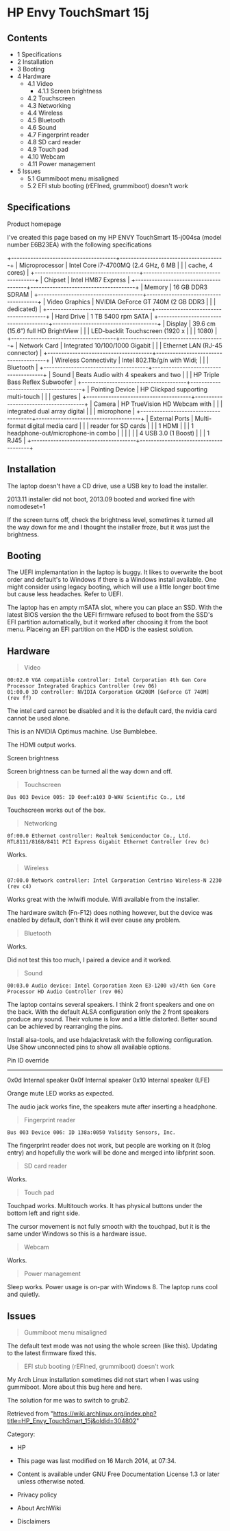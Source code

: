 HP Envy TouchSmart 15j
======================

  

Contents
--------

-   1 Specifications
-   2 Installation
-   3 Booting
-   4 Hardware
    -   4.1 Video
        -   4.1.1 Screen brightness
    -   4.2 Touchscreen
    -   4.3 Networking
    -   4.4 Wireless
    -   4.5 Bluetooth
    -   4.6 Sound
    -   4.7 Fingerprint reader
    -   4.8 SD card reader
    -   4.9 Touch pad
    -   4.10 Webcam
    -   4.11 Power management
-   5 Issues
    -   5.1 Gummiboot menu misaligned
    -   5.2 EFI stub booting (rEFIned, grummiboot) doesn't work

Specifications
--------------

Product homepage

I've created this page based on my HP ENVY TouchSmart 15-j004sa (model
number E6B23EA) with the following specifications

+--------------------------------------+--------------------------------------+
| Microprocessor                       | Intel Core i7-4700MQ (2.4 GHz, 6 MB  |
|                                      | cache, 4 cores)                      |
+--------------------------------------+--------------------------------------+
| Chipset                              | Intel HM87 Express                   |
+--------------------------------------+--------------------------------------+
| Memory                               | 16 GB DDR3 SDRAM                     |
+--------------------------------------+--------------------------------------+
| Video Graphics                       | NVIDIA GeForce GT 740M (2 GB DDR3    |
|                                      | dedicated)                           |
+--------------------------------------+--------------------------------------+
| Hard Drive                           | 1 TB 5400 rpm SATA                   |
+--------------------------------------+--------------------------------------+
| Display                              | 39.6 cm (15.6”) full HD BrightView   |
|                                      | LED-backlit Touchscreen (1920 x      |
|                                      | 1080)                                |
+--------------------------------------+--------------------------------------+
| Network Card                         | Integrated 10/100/1000 Gigabit       |
|                                      | Ethernet LAN (RJ-45 connector)       |
+--------------------------------------+--------------------------------------+
| Wireless Connectivity                | Intel 802.11b/g/n with Widi;         |
|                                      | Bluetooth                            |
+--------------------------------------+--------------------------------------+
| Sound                                | Beats Audio with 4 speakers and two  |
|                                      | HP Triple Bass Reflex Subwoofer      |
+--------------------------------------+--------------------------------------+
| Pointing Device                      | HP Clickpad supporting multi-touch   |
|                                      | gestures                             |
+--------------------------------------+--------------------------------------+
| Camera                               | HP TrueVision HD Webcam with         |
|                                      | integrated dual array digital        |
|                                      | microphone                           |
+--------------------------------------+--------------------------------------+
| External Ports                       | Multi-format digital media card      |
|                                      | reader for SD cards                  |
|                                      | 1 HDMI                               |
|                                      |  1 headphone-out/microphone-in combo |
|                                      |                                      |
|                                      |  4 USB 3.0 (1 Boost)                 |
|                                      |  1 RJ45                              |
+--------------------------------------+--------------------------------------+

Installation
------------

The laptop doesn't have a CD drive, use a USB key to load the installer.

2013.11 installer did not boot, 2013.09 booted and worked fine with
nomodeset=1

If the screen turns off, check the brightness level, sometimes it turned
all the way down for me and I thought the installer froze, but it was
just the brightness.

  

Booting
-------

The UEFI implemantation in the laptop is buggy. It likes to overwrite
the boot order and default's to Windows if there is a Windows install
available. One might consider using legacy booting, which will use a
little longer boot time but cause less headaches. Refer to UEFI.

The laptop has en ampty mSATA slot, where you can place an SSD. With the
latest BIOS version the the UEFI firmware refused to boot from the SSD's
EFI partition automatically, but it worked after choosing it from the
boot menu. Placeing an EFI partition on the HDD is the easiest solution.

  

Hardware
--------

> Video

    00:02.0 VGA compatible controller: Intel Corporation 4th Gen Core Processor Integrated Graphics Controller (rev 06)
    01:00.0 3D controller: NVIDIA Corporation GK208M [GeForce GT 740M] (rev ff)

The intel card cannot be disabled and it is the default card, the nvidia
card cannot be used alone.

This is an NVIDIA Optimus machine. Use Bumblebee.

The HDMI output works.

Screen brightness

Screen brightness can be turned all the way down and off.

> Touchscreen

    Bus 003 Device 005: ID 0eef:a103 D-WAV Scientific Co., Ltd

Touchscreen works out of the box.

> Networking

    0f:00.0 Ethernet controller: Realtek Semiconductor Co., Ltd. RTL8111/8168/8411 PCI Express Gigabit Ethernet Controller (rev 0c)

Works.

> Wireless

    07:00.0 Network controller: Intel Corporation Centrino Wireless-N 2230 (rev c4)

Works great with the iwlwifi module. Wifi available from the installer.

The hardware switch (Fn-F12) does nothing however, but the device was
enabled by default, don't think it will ever cause any problem.

> Bluetooth

Works.

Did not test this too much, I paired a device and it worked.

> Sound

    00:03.0 Audio device: Intel Corporation Xeon E3-1200 v3/4th Gen Core Processor HD Audio Controller (rev 06)

The laptop contains several speakers. I think 2 front speakers and one
on the back. With the default ALSA configuration only the 2 front
speakers produce any sound. Their volume is low and a little distorted.
Better sound can be achieved by rearranging the pins.

Install alsa-tools, and use hdajackretask with the following
configuration. Use Show unconnected pins to show all available options.

  Pin ID   override
  -------- ------------------------
  0x0d     Internal speaker
  0x0f     Internal speaker
  0x10     Internal speaker (LFE)

Orange mute LED works as expected.

The audio jack works fine, the speakers mute after inserting a
headphone.

> Fingerprint reader

    Bus 003 Device 006: ID 138a:0050 Validity Sensors, Inc.

The fingerprint reader does not work, but people are working on it (blog
entry) and hopefully the work will be done and merged into libfprint
soon.

> SD card reader

Works.

> Touch pad

Touchpad works. Multitouch works. It has physical buttons under the
bottom left and right side.

  
 The cursor movement is not fully smooth with the touchpad, but it is
the same under Windows so this is a hardware issue.

> Webcam

Works.

> Power management

Sleep works. Power usage is on-par with Windows 8. The laptop runs cool
and quietly.

Issues
------

> Gummiboot menu misaligned

The default text mode was not using the whole screen (like this).
Updating to the latest firmware fixed this.

> EFI stub booting (rEFIned, grummiboot) doesn't work

My Arch Linux installation sometimes did not start when I was using
gummiboot. More about this bug here and here.

The solution for me was to switch to grub2.

Retrieved from
"https://wiki.archlinux.org/index.php?title=HP_Envy_TouchSmart_15j&oldid=304802"

Category:

-   HP

-   This page was last modified on 16 March 2014, at 07:34.
-   Content is available under GNU Free Documentation License 1.3 or
    later unless otherwise noted.
-   Privacy policy
-   About ArchWiki
-   Disclaimers
